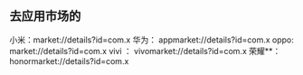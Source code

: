 ## 去应用市场的

小米：market://details?id=com.x
华为： appmarket://details?id=com.x
oppo:  market://details?id=com.x
vivi ：  vivomarket://details?id=com.x
荣耀**：  honormarket://details?id=com.x

 